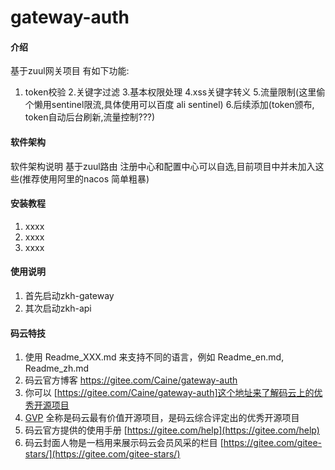 # gateway-auth

#### 介绍
基于zuul网关项目
有如下功能:
1. token校验
2.关键字过滤
3.基本权限处理
4.xss关键字转义
5.流量限制(这里偷个懒用sentinel限流,具体使用可以百度 ali sentinel)
6.后续添加(token颁布, token自动后台刷新,流量控制???)

#### 软件架构
软件架构说明
基于zuul路由
注册中心和配置中心可以自选,目前项目中并未加入这些(推荐使用阿里的nacos 简单粗暴)
#### 安装教程

1. xxxx
2. xxxx
3. xxxx

#### 使用说明

1. 首先启动zkh-gateway
2. 其次启动zkh-api

#### 码云特技

1. 使用 Readme\_XXX.md 来支持不同的语言，例如 Readme\_en.md, Readme\_zh.md
2. 码云官方博客 https://gitee.com/Caine/gateway-auth
3. 你可以 [https://gitee.com/Caine/gateway-auth]这个地址来了解码云上的优秀开源项目
4. [GVP](https://gitee.com/gvp) 全称是码云最有价值开源项目，是码云综合评定出的优秀开源项目
5. 码云官方提供的使用手册 [https://gitee.com/help](https://gitee.com/help)
6. 码云封面人物是一档用来展示码云会员风采的栏目 [https://gitee.com/gitee-stars/](https://gitee.com/gitee-stars/)